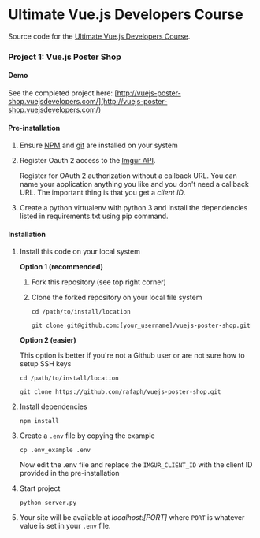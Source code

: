 # Ultimate Vue.js Developers Course

Source code for the [Ultimate Vue.js Developers Course](http://bit.ly/2mPK8ny).

### Project 1: Vue.js Poster Shop

#### Demo

See the completed project here: [http://vuejs-poster-shop.vuejsdevelopers.com/](http://vuejs-poster-shop.vuejsdevelopers.com/)

#### Pre-installation

1. Ensure [NPM](https://docs.npmjs.com) and [git](https://git-scm.com/book/en/v2/Getting-Started-Installing-Git) are installed on your system
2. Register Oauth 2 access to the [Imgur API](https://api.imgur.com/oauth2/addclient).

    Register for OAuth 2 authorization without a callback URL. You can name your application anything you like and you don't need a callback URL. The important thing is that you get a *client ID*.
3. Create a python virtualenv with python 3 and install the dependencies listed in requirements.txt using pip command.

#### Installation

1. Install this code on your local system
 
    **Option 1 (recommended)**
    
    1. Fork this repository (see top right corner)
    2. Clone the forked repository on your local file system
    
        ```
        cd /path/to/install/location
        
        git clone git@github.com:[your_username]/vuejs-poster-shop.git
        ```
    
    **Option 2 (easier)**
    
    This option is better if you're not a Github user or are not sure how to setup SSH keys
    
    ```
    cd /path/to/install/location
    
    git clone https://github.com/rafaph/vuejs-poster-shop.git
    ```  

2. Install dependencies

    ```
    npm install
    ```

3. Create a `.env` file by copying the example

    ```
    cp .env_example .env
    ```
    
    Now edit the .env file and replace the `IMGUR_CLIENT_ID` with the client ID provided in the pre-installation
    
4. Start project

    ```
    python server.py
    ```

5. Your site will be available at *localhost:[PORT]* where `PORT` is whatever value is set in your `.env` file.